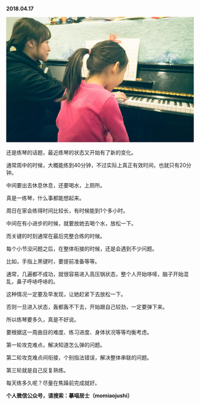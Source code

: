 
          
            
**2018.04.17**



![](img/51001-e6c33c24bfe31b6d.jpg)




还是练琴的话题，最近练琴的状态又开始有了新的变化。

通常周中的时候，大概能练到40分钟，不过实际上真正有效时间，也就只有20分钟。

中间要出去休息休息，还要喝水，上厕所。

真是一练琴，什么事都能想起来。

周日在家会练得时间比较长，有时候能到1个多小时。

中间在有小进步的时候，就要放她去喝个水，放松一下。

而关键的时刻通常在最后完整合练的时候。

每个小节没问题之后，在整体衔接的时候，还是会遇到不少问题。

比如，手指上黑键时，要提前准备等等。

通常，几遍都不成功，就很容易进入高压锅状态，整个人开始哆嗦，脑子开始混乱，鼻子呼哧呼哧的。

这种情况一定要及早发现，让她赶紧下去放松一下。

否则一旦进入状态，轰都轰不下去，开始跟自己较劲，一定要弹下来。

所以练琴要多久，真是不好说。

要根据这一周曲目的难度、练习进度、身体状况等等均衡考虑。

第一轮攻克难点，解决知道怎么弹的问题。

第二轮攻克难点间衔接，个别指法错误，解决整体串联的问题。

第三轮就是自己反复熟练。

每天练多久呢？尽量在焦躁前完成就好。


**个人微信公众号，请搜索：摹喵居士（momiaojushi）**

          
        